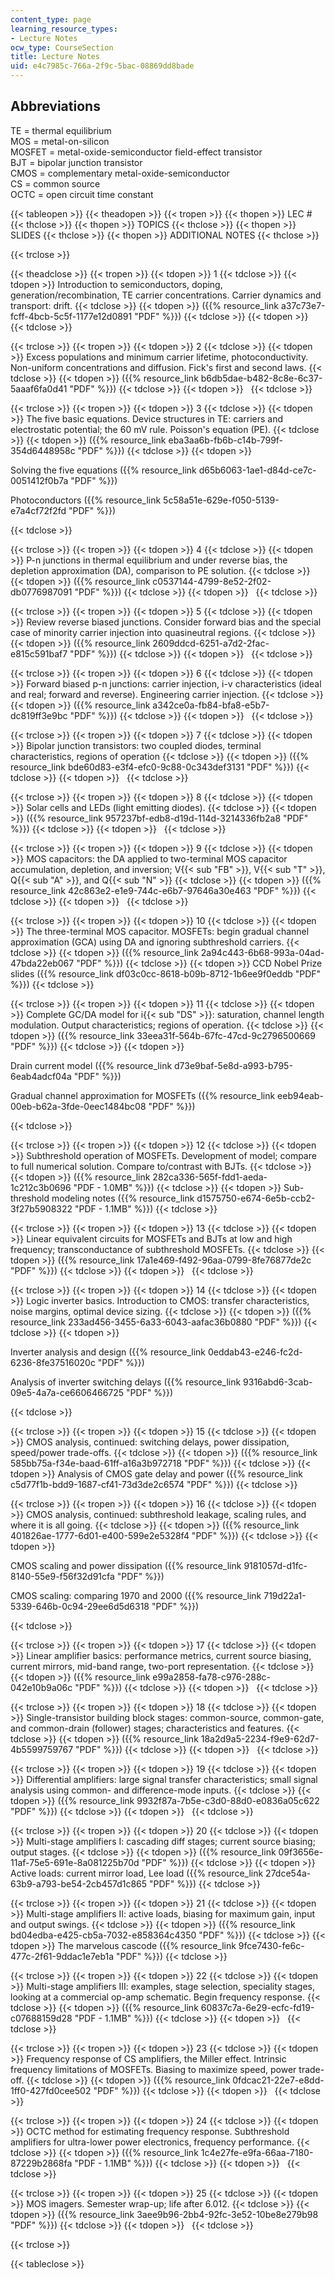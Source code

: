 ```yaml
---
content_type: page
learning_resource_types:
- Lecture Notes
ocw_type: CourseSection
title: Lecture Notes
uid: e4c7985c-766a-2f9c-5bac-08869dd8bade
---
```


Abbreviations
-------------

TE = thermal equilibrium  
MOS = metal-on-silicon  
MOSFET = metal-oxide-semiconductor field-effect transistor  
BJT = bipolar junction transistor  
CMOS = complementary metal-oxide-semiconductor  
CS = common source  
OCTC = open circuit time constant

{{< tableopen >}}
{{< theadopen >}}
{{< tropen >}}
{{< thopen >}}
LEC #
{{< thclose >}}
{{< thopen >}}
TOPICS
{{< thclose >}}
{{< thopen >}}
SLIDES
{{< thclose >}}
{{< thopen >}}
ADDITIONAL NOTES
{{< thclose >}}

{{< trclose >}}

{{< theadclose >}}
{{< tropen >}}
{{< tdopen >}}
1
{{< tdclose >}}
{{< tdopen >}}
Introduction to semiconductors, doping, generation/recombination, TE carrier concentrations. Carrier dynamics and transport: drift.
{{< tdclose >}}
{{< tdopen >}}
({{% resource_link a37c73e7-fcff-4bcb-5c5f-1177e12d0891 "PDF" %}})
{{< tdclose >}}
{{< tdopen >}}
 
{{< tdclose >}}

{{< trclose >}}
{{< tropen >}}
{{< tdopen >}}
2
{{< tdclose >}}
{{< tdopen >}}
Excess populations and minimum carrier lifetime, photoconductivity. Non-uniform concentrations and diffusion. Fick's first and second laws.
{{< tdclose >}}
{{< tdopen >}}
({{% resource_link b6db5dae-b482-8c8e-6c37-5aaaf6fa0d41 "PDF" %}})
{{< tdclose >}}
{{< tdopen >}}
 
{{< tdclose >}}

{{< trclose >}}
{{< tropen >}}
{{< tdopen >}}
3
{{< tdclose >}}
{{< tdopen >}}
The five basic equations. Device structures in TE: carriers and electrostatic potential; the 60 mV rule. Poisson's equation (PE).
{{< tdclose >}}
{{< tdopen >}}
({{% resource_link eba3aa6b-fb6b-c14b-799f-354d6448958c "PDF" %}})
{{< tdclose >}}
{{< tdopen >}}


Solving the five equations ({{% resource_link d65b6063-1ae1-d84d-ce7c-0051412f0b7a "PDF" %}})

Photoconductors ({{% resource_link 5c58a51e-629e-f050-5139-e7a4cf72f2fd "PDF" %}})


{{< tdclose >}}

{{< trclose >}}
{{< tropen >}}
{{< tdopen >}}
4
{{< tdclose >}}
{{< tdopen >}}
P-n junctions in thermal equilibrium and under reverse bias, the depletion approximation (DA), comparison to PE solution.
{{< tdclose >}}
{{< tdopen >}}
({{% resource_link c0537144-4799-8e52-2f02-db0776987091 "PDF" %}})
{{< tdclose >}}
{{< tdopen >}}
 
{{< tdclose >}}

{{< trclose >}}
{{< tropen >}}
{{< tdopen >}}
5
{{< tdclose >}}
{{< tdopen >}}
Review reverse biased junctions. Consider forward bias and the special case of minority carrier injection into quasineutral regions.
{{< tdclose >}}
{{< tdopen >}}
({{% resource_link 2609ddcd-6251-a7d2-2fac-e815c591baf7 "PDF" %}})
{{< tdclose >}}
{{< tdopen >}}
 
{{< tdclose >}}

{{< trclose >}}
{{< tropen >}}
{{< tdopen >}}
6
{{< tdclose >}}
{{< tdopen >}}
Forward biased p-n junctions: carrier injection, i-v characteristics (ideal and real; forward and reverse). Engineering carrier injection.
{{< tdclose >}}
{{< tdopen >}}
({{% resource_link a342ce0a-fb84-bfa8-e5b7-dc819ff3e9bc "PDF" %}})
{{< tdclose >}}
{{< tdopen >}}
 
{{< tdclose >}}

{{< trclose >}}
{{< tropen >}}
{{< tdopen >}}
7
{{< tdclose >}}
{{< tdopen >}}
Bipolar junction transistors: two coupled diodes, terminal characteristics, regions of operation
{{< tdclose >}}
{{< tdopen >}}
({{% resource_link bde60d83-e3f4-efc0-9c88-0c343def3131 "PDF" %}})
{{< tdclose >}}
{{< tdopen >}}
 
{{< tdclose >}}

{{< trclose >}}
{{< tropen >}}
{{< tdopen >}}
8
{{< tdclose >}}
{{< tdopen >}}
Solar cells and LEDs (light emitting diodes).
{{< tdclose >}}
{{< tdopen >}}
({{% resource_link 957237bf-edb8-d19d-114d-3214336fb2a8 "PDF" %}})
{{< tdclose >}}
{{< tdopen >}}
 
{{< tdclose >}}

{{< trclose >}}
{{< tropen >}}
{{< tdopen >}}
9
{{< tdclose >}}
{{< tdopen >}}
MOS capacitors: the DA applied to two-terminal MOS capacitor accumulation, depletion, and inversion; V{{< sub "FB" >}}, V{{< sub "T" >}}, Q{{< sub "A" >}}, and Q{{< sub "N" >}}
{{< tdclose >}}
{{< tdopen >}}
({{% resource_link 42c863e2-e1e9-744c-e6b7-97646a30e463 "PDF" %}})
{{< tdclose >}}
{{< tdopen >}}
 
{{< tdclose >}}

{{< trclose >}}
{{< tropen >}}
{{< tdopen >}}
10
{{< tdclose >}}
{{< tdopen >}}
The three-terminal MOS capacitor. MOSFETs: begin gradual channel approximation (GCA) using DA and ignoring subthreshold carriers.
{{< tdclose >}}
{{< tdopen >}}
({{% resource_link 2a94c443-6b68-993a-04ad-47bda22eb067 "PDF" %}})
{{< tdclose >}}
{{< tdopen >}}
CCD Nobel Prize slides ({{% resource_link df03c0cc-8618-b09b-8712-1b6ee9f0eddb "PDF" %}})
{{< tdclose >}}

{{< trclose >}}
{{< tropen >}}
{{< tdopen >}}
11
{{< tdclose >}}
{{< tdopen >}}
Complete GC/DA model for i{{< sub "DS" >}}: saturation, channel length modulation. Output characteristics; regions of operation.
{{< tdclose >}}
{{< tdopen >}}
({{% resource_link 33eea31f-564b-67fc-47cd-9c2796500669 "PDF" %}})
{{< tdclose >}}
{{< tdopen >}}


Drain current model ({{% resource_link d73e9baf-5e8d-a993-b795-6eab4adcf04a "PDF" %}})

Gradual channel approximation for MOSFETs ({{% resource_link eeb94eab-00eb-b62a-3fde-0eec1484bc08 "PDF" %}})


{{< tdclose >}}

{{< trclose >}}
{{< tropen >}}
{{< tdopen >}}
12
{{< tdclose >}}
{{< tdopen >}}
Subthreshold operation of MOSFETs. Development of model; compare to full numerical solution. Compare to/contrast with BJTs.
{{< tdclose >}}
{{< tdopen >}}
({{% resource_link 282ca336-565f-fdd1-aeda-1c212c3b0696 "PDF - 1.0MB" %}})
{{< tdclose >}}
{{< tdopen >}}
Sub-threshold modeling notes ({{% resource_link d1575750-e674-6e5b-ccb2-3f27b5908322 "PDF - 1.1MB" %}})
{{< tdclose >}}

{{< trclose >}}
{{< tropen >}}
{{< tdopen >}}
13
{{< tdclose >}}
{{< tdopen >}}
Linear equivalent circuits for MOSFETs and BJTs at low and high frequency; transconductance of subthreshold MOSFETs.
{{< tdclose >}}
{{< tdopen >}}
({{% resource_link 17a1e469-f492-96aa-0799-8fe76877de2c "PDF" %}})
{{< tdclose >}}
{{< tdopen >}}
 
{{< tdclose >}}

{{< trclose >}}
{{< tropen >}}
{{< tdopen >}}
14
{{< tdclose >}}
{{< tdopen >}}
Logic inverter basics. Introduction to CMOS: transfer characteristics, noise margins, optimal device sizing.
{{< tdclose >}}
{{< tdopen >}}
({{% resource_link 233ad456-3455-6a33-6043-aafac36b0880 "PDF" %}})
{{< tdclose >}}
{{< tdopen >}}


Inverter analysis and design ({{% resource_link 0eddab43-e246-fc2d-6236-8fe37516020c "PDF" %}})

Analysis of inverter switching delays ({{% resource_link 9316abd6-3cab-09e5-4a7a-ce6606466725 "PDF" %}})


{{< tdclose >}}

{{< trclose >}}
{{< tropen >}}
{{< tdopen >}}
15
{{< tdclose >}}
{{< tdopen >}}
CMOS analysis, continued: switching delays, power dissipation, speed/power trade-offs.
{{< tdclose >}}
{{< tdopen >}}
({{% resource_link 585bb75a-f34e-baad-61ff-a16a3b972718 "PDF" %}})
{{< tdclose >}}
{{< tdopen >}}
Analysis of CMOS gate delay and power ({{% resource_link c5d77f1b-bdd9-1687-cf41-73d3de2c6574 "PDF" %}})
{{< tdclose >}}

{{< trclose >}}
{{< tropen >}}
{{< tdopen >}}
16
{{< tdclose >}}
{{< tdopen >}}
CMOS analysis, continued: subthreshold leakage, scaling rules, and where it is all going.
{{< tdclose >}}
{{< tdopen >}}
({{% resource_link 401826ae-1777-6d01-e400-599e2e5328f4 "PDF" %}})
{{< tdclose >}}
{{< tdopen >}}


CMOS scaling and power dissipation ({{% resource_link 9181057d-d1fc-8140-55e9-f56f32d91cfa "PDF" %}})

CMOS scaling: comparing 1970 and 2000 ({{% resource_link 719d22a1-5339-646b-0c94-29ee6d5d6318 "PDF" %}})


{{< tdclose >}}

{{< trclose >}}
{{< tropen >}}
{{< tdopen >}}
17
{{< tdclose >}}
{{< tdopen >}}
Linear amplifier basics: performance metrics, current source biasing, current mirrors, mid-band range, two-port representation.
{{< tdclose >}}
{{< tdopen >}}
({{% resource_link e99a2858-fa78-c976-288c-042e10b9a06c "PDF" %}})
{{< tdclose >}}
{{< tdopen >}}
 
{{< tdclose >}}

{{< trclose >}}
{{< tropen >}}
{{< tdopen >}}
18
{{< tdclose >}}
{{< tdopen >}}
Single-transistor building block stages: common-source, common-gate, and common-drain (follower) stages; characteristics and features.
{{< tdclose >}}
{{< tdopen >}}
({{% resource_link 18a2d9a5-2234-f9e9-62d7-4b5599759767 "PDF" %}})
{{< tdclose >}}
{{< tdopen >}}
 
{{< tdclose >}}

{{< trclose >}}
{{< tropen >}}
{{< tdopen >}}
19
{{< tdclose >}}
{{< tdopen >}}
Differential amplifiers: large signal transfer characteristics; small signal analysis using common- and difference-mode inputs.
{{< tdclose >}}
{{< tdopen >}}
({{% resource_link 9932f87a-7b5e-c3d0-88d0-e0836a05c622 "PDF" %}})
{{< tdclose >}}
{{< tdopen >}}
 
{{< tdclose >}}

{{< trclose >}}
{{< tropen >}}
{{< tdopen >}}
20
{{< tdclose >}}
{{< tdopen >}}
Multi-stage amplifiers I: cascading diff stages; current source biasing; output stages.
{{< tdclose >}}
{{< tdopen >}}
({{% resource_link 09f3656e-11af-75e5-691e-8a081225b70d "PDF" %}})
{{< tdclose >}}
{{< tdopen >}}
Active loads: current mirror load, Lee load ({{% resource_link 27dce54a-63b9-a793-be54-2cb457d1c865 "PDF" %}})
{{< tdclose >}}

{{< trclose >}}
{{< tropen >}}
{{< tdopen >}}
21
{{< tdclose >}}
{{< tdopen >}}
Multi-stage amplifiers II: active loads, biasing for maximum gain, input and output swings.
{{< tdclose >}}
{{< tdopen >}}
({{% resource_link bd04edba-e425-cb5a-7032-e858364c4350 "PDF" %}})
{{< tdclose >}}
{{< tdopen >}}
The marvelous cascode ({{% resource_link 9fce7430-fe6c-477c-2f61-9ddac1e7eb1a "PDF" %}})
{{< tdclose >}}

{{< trclose >}}
{{< tropen >}}
{{< tdopen >}}
22
{{< tdclose >}}
{{< tdopen >}}
Multi-stage amplifiers III: examples, stage selection, speciality stages, looking at a commercial op-amp schematic. Begin frequency response.
{{< tdclose >}}
{{< tdopen >}}
({{% resource_link 60837c7a-6e29-ecfc-fd19-c07688159d28 "PDF - 1.1MB" %}})
{{< tdclose >}}
{{< tdopen >}}
 
{{< tdclose >}}

{{< trclose >}}
{{< tropen >}}
{{< tdopen >}}
23
{{< tdclose >}}
{{< tdopen >}}
Frequency response of CS amplifiers, the Miller effect. Intrinsic frequency limitations of MOSFETs. Biasing to maximize speed, power trade-off.
{{< tdclose >}}
{{< tdopen >}}
({{% resource_link 0fdcac21-22e7-e8dd-1ff0-427fd0cee502 "PDF" %}})
{{< tdclose >}}
{{< tdopen >}}
 
{{< tdclose >}}

{{< trclose >}}
{{< tropen >}}
{{< tdopen >}}
24
{{< tdclose >}}
{{< tdopen >}}
OCTC method for estimating frequency response. Subthreshold amplifiers for ultra-lower power electronics, frequency performance.
{{< tdclose >}}
{{< tdopen >}}
({{% resource_link 1c4e27fe-e9fa-66aa-7180-87229b2868fa "PDF - 1.1MB" %}})
{{< tdclose >}}
{{< tdopen >}}
 
{{< tdclose >}}

{{< trclose >}}
{{< tropen >}}
{{< tdopen >}}
25
{{< tdclose >}}
{{< tdopen >}}
MOS imagers. Semester wrap-up; life after 6.012.
{{< tdclose >}}
{{< tdopen >}}
({{% resource_link 3aee9b96-2bb4-92fc-3e52-10be8e279b98 "PDF" %}})
{{< tdclose >}}
{{< tdopen >}}
 
{{< tdclose >}}

{{< trclose >}}

{{< tableclose >}}
